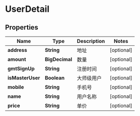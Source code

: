 

# UserDetail


## Properties

| Name | Type | Description | Notes |
|------------ | ------------- | ------------- | -------------|
|**address** | **String** | 地址 |  [optional] |
|**amount** | **BigDecimal** | 数量 |  [optional] |
|**gmtSignUp** | **String** | 注册时间 |  [optional] |
|**isMasterUser** | **Boolean** | 大师级用户 |  [optional] |
|**mobile** | **String** | 手机号 |  [optional] |
|**name** | **String** | 用户名称 |  [optional] |
|**price** | **String** | 单价 |  [optional] |



